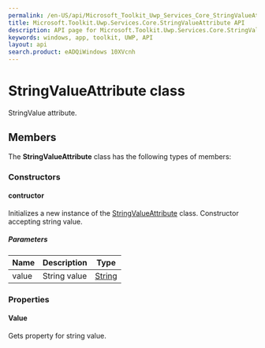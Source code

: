 ```yaml
---
permalink: /en-US/api/Microsoft_Toolkit_Uwp_Services_Core_StringValueAttribute.htm
title: Microsoft.Toolkit.Uwp.Services.Core.StringValueAttribute API 
description: API page for Microsoft.Toolkit.Uwp.Services.Core.StringValueAttribute
keywords: windows, app, toolkit, UWP, API
layout: api
search.product: eADQiWindows 10XVcnh
---
```



# StringValueAttribute class

StringValue attribute.

## Members

The **StringValueAttribute** class has the following types of members:

### Constructors

#### contructor

Initializes a new instance of the [StringValueAttribute](Microsoft_Toolkit_Uwp_Services_Core_StringValueAttribute.htm) class. Constructor accepting string value.

##### Parameters



| Name | Description | Type || --- | --- | --- || value | String value | [String](https://msdn.microsoft.com/library/windows/apps/System.String) |


### Properties

#### Value

Gets property for string value.


